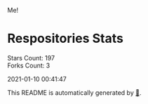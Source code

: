Me!

# Respositories Stats
Stars Count: 197  
Forks Count: 3

2021-01-10 00:41:47  

This README is automatically generated by [🐰](https://github.com/rnitta/rnitta).
